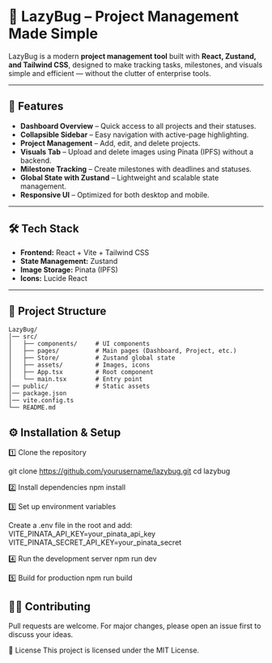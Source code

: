 # 🐞 LazyBug – Project Management Made Simple

LazyBug is a modern **project management tool** built with **React, Zustand, and Tailwind CSS**, designed to make tracking tasks, milestones, and visuals simple and efficient — without the clutter of enterprise tools.

---

## 🚀 Features
- **Dashboard Overview** – Quick access to all projects and their statuses.
- **Collapsible Sidebar** – Easy navigation with active-page highlighting.
- **Project Management** – Add, edit, and delete projects.
- **Visuals Tab** – Upload and delete images using Pinata (IPFS) without a backend.
- **Milestone Tracking** – Create milestones with deadlines and statuses.
- **Global State with Zustand** – Lightweight and scalable state management.
- **Responsive UI** – Optimized for both desktop and mobile.

---

## 🛠 Tech Stack
- **Frontend:** React + Vite + Tailwind CSS
- **State Management:** Zustand
- **Image Storage:** Pinata (IPFS)
- **Icons:** Lucide React

---

## 📂 Project Structure
```plaintext
LazyBug/
│── src/
│   ├── components/     # UI components
│   ├── pages/          # Main pages (Dashboard, Project, etc.)
│   ├── Store/          # Zustand global state
│   ├── assets/         # Images, icons
│   ├── App.tsx         # Root component
│   └── main.tsx        # Entry point
│── public/             # Static assets
│── package.json
│── vite.config.ts
└── README.md

```

## ⚙️ Installation & Setup

1️⃣ Clone the repository

git clone https://github.com/yourusername/lazybug.git
cd lazybug

2️⃣ Install dependencies
npm install 

3️⃣ Set up environment variables

Create a .env file in the root and add:
VITE_PINATA_API_KEY=your_pinata_api_key
VITE_PINATA_SECRET_API_KEY=your_pinata_secret

4️⃣ Run the development server
npm run dev

5️⃣ Build for production
npm run build



## 🧑‍💻 Contributing
Pull requests are welcome. For major changes, please open an issue first to discuss your ideas.



📜 License
This project is licensed under the MIT License.

